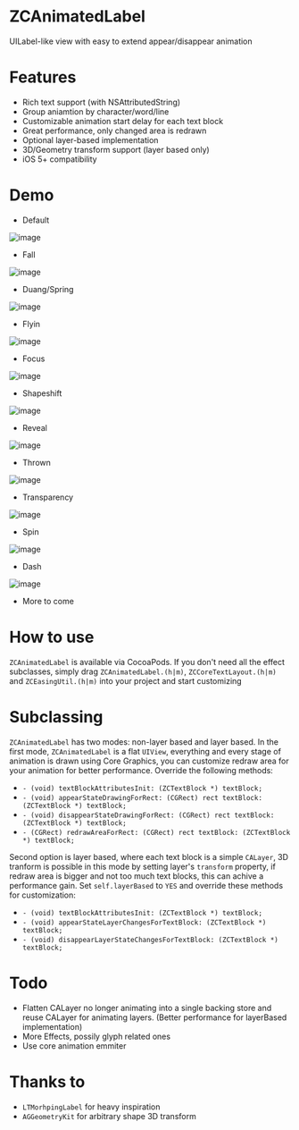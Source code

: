 # ZCAnimatedLabel
UILabel-like view with easy to extend appear/disappear animation

# Features
* Rich text support (with NSAttributedString)
* Group aniamtion by character/word/line
* Customizable animation start delay for each text block
* Great performance, only changed area is redrawn
* Optional layer-based implementation
* 3D/Geometry transform support (layer based only)
* iOS 5+ compatibility

# Demo

* Default 

![image](http://zippy.gfycat.com/LimitedWigglyGermanshepherd.gif)

* Fall
 
![image](http://zippy.gfycat.com/FantasticGargantuanHog.gif)

* Duang/Spring 

![image](http://zippy.gfycat.com/GrippingMeanJavalina.gif)

* Flyin 

![image](http://zippy.gfycat.com/JampackedCompetentGerbil.gif)

* Focus 

![image](http://zippy.gfycat.com/FeistyShockingGermanshepherd.gif)


* Shapeshift  

![image](http://zippy.gfycat.com/ForkedScalyKagu.gif)

* Reveal 

![image](http://zippy.gfycat.com/GrouchyLastingGrizzlybear.gif)
 
* Thrown

 ![image](http://zippy.gfycat.com/RashDecimalImperatorangel.gif)

* Transparency 

![image](http://zippy.gfycat.com/NeighboringSlightJumpingbean.gif)

* Spin 

![image](http://zippy.gfycat.com/UnderstatedBoldAlpineroadguidetigerbeetle.gif)
* Dash 

![image](http://zippy.gfycat.com/DeadlyUnlinedJunco.gif)
* More to come


# How to use
`ZCAnimatedLabel` is available via CocoaPods. If you don't need all the effect subclasses, simply drag `ZCAnimatedLabel.(h|m)`, `ZCCoreTextLayout.(h|m)` and `ZCEasingUtil.(h|m)` into your project and start customizing


# Subclassing
`ZCAnimatedLabel` has two modes: non-layer based and layer based. In the first mode, `ZCAnimatedLabel` is a flat `UIView`, everything and every stage of animation is drawn using Core Graphics, you can customize redraw area for your animation for better performance. Override the following methods:

* `- (void) textBlockAttributesInit: (ZCTextBlock *) textBlock;`
* `- (void) appearStateDrawingForRect: (CGRect) rect textBlock: (ZCTextBlock *) textBlock;`
* `- (void) disappearStateDrawingForRect: (CGRect) rect textBlock: (ZCTextBlock *) textBlock;`
* `- (CGRect) redrawAreaForRect: (CGRect) rect textBlock: (ZCTextBlock *) textBlock;`

Second option is layer based, where each text block is a simple `CALayer`, 3D tranform is possible in this mode by setting layer's `transform` property, if redraw area is bigger and not too much text blocks, this can achive a performance gain. Set `self.layerBased` to `YES` and override these methods for customization:

* `- (void) textBlockAttributesInit: (ZCTextBlock *) textBlock;`
* `- (void) appearStateLayerChangesForTextBlock: (ZCTextBlock *) textBlock;`
* `- (void) disappearLayerStateChangesForTextBlock: (ZCTextBlock *) textBlock;`


# Todo
* Flatten CALayer no longer animating into a single backing store and reuse CALayer for animating layers. (Better performance for layerBased implementation)
* More Effects, possily glyph related ones
* Use core animation emmiter



# Thanks to

* `LTMorhpingLabel` for heavy inspiration
* `AGGeometryKit` for arbitrary shape 3D transform


